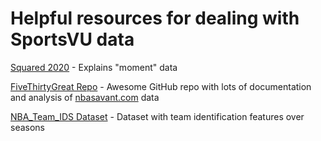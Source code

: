 # Helpful resources for dealing with SportsVU data

[Squared 2020](https://squared2020.com/2015/10/30/nba-data-science-breaking-down-nba-data/) - Explains "moment" data

[FiveThirtyGreat Repo](https://github.com/billmwong/FiveThirtyGreat) - Awesome GitHub repo with lots of documentation and analysis of [nbasavant.com](nbasavant.com) data

[NBA_Team_IDS Dataset](https://github.com/djblechn-su/nba-player-team-ids/blob/master/NBA_Team_IDs.csv) - Dataset with team identification features over seasons